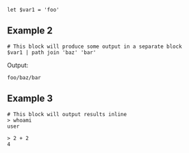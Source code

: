 ```nu
let $var1 = 'foo'
```

## Example 2

```nu
# This block will produce some output in a separate block
$var1 | path join 'baz' 'bar'
```

Output:

```
foo/baz/bar

```

## Example 3

```nu
# This block will output results inline
> whoami
user

> 2 + 2
4

```
